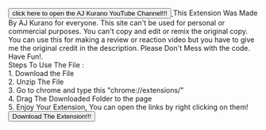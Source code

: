 <html>
 <title> AJ Kurano
  </title>
  <body>  <a href="https://www.youtube.com/channel/UCFM0dDr8Vi_he7Zhs6Fls6g?sub_confirmation=1">
    <button> click here to open the AJ Kurano YouTube Channel!!! </button>
    </a>
   This Extension Was Made By AJ Kurano for everyone. This site can't be used for personal or commercial purposes. You can't copy and edit or remix the original copy.
   You can use this for making a review or reaction video but you have to give me the original credit in the description. Please Don't Mess with the code. Have Fun!.
   <br>
   Steps To Use The File :
   <br>
   1. Download the File
   <br>
   2. Unzip The File
   <br>
   3. Go to chrome and type this "chrome://extensions/"
   <br>
   4. Drag The Downloaded Folder to the page
   <br>
   5. Enjoy Your Extension, You can open the links by right clicking on them!
   <br>
    <a href="AJ Kurano Chrome Extension.zip" download>
    <button> Download The Extension!!! </button>
  </body>
  </html>
